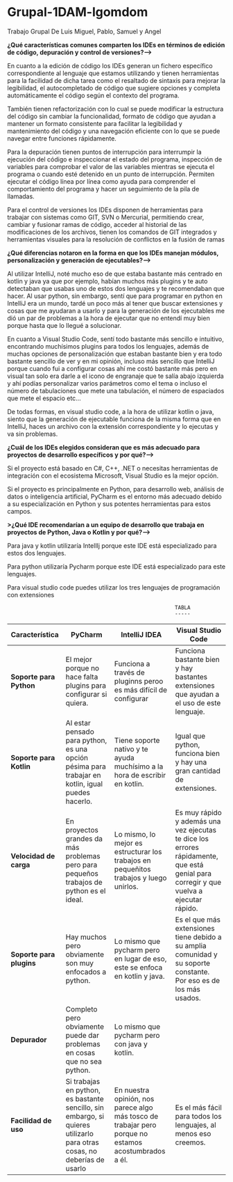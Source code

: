 # Grupal-1DAM-lgomdom
Trabajo Grupal De Luis Miguel, Pablo, Samuel y Angel

**¿Qué características comunes comparten los IDEs en términos de edición de código, depuración y control de versiones?-->**

En cuanto a la edición de código los IDEs generan un fichero específico correspondiente al lenguaje que estamos utilizando y tienen herramientas para la facilidad de dicha tarea como el resaltado de sintaxis para mejorar la legibilidad, el autocompletado de código que sugiere opciones y completa automáticamente el código según el contexto del programa.

También tienen refactorización con lo cual se puede modificar la estructura del código sin cambiar la funcionalidad, formato de código que ayudan a mantener un formato consistente para facilitar la legibilidad y mantenimiento del código y una navegación eficiente con lo que se puede navegar entre funciones rápidamente.

Para la depuración tienen puntos de interrupción para interrumpir la ejecución del código e inspeccionar el estado del programa, inspección de variables para comprobar el valor de las variables mientras se ejecuta el programa o cuando esté detenido en un punto de interrupción. Permiten ejecutar el código línea por línea como ayuda para comprender el comportamiento del programa y hacer un seguimiento de la pila de llamadas.

Para el control de versiones los IDEs disponen de herramientas para trabajar con sistemas como GIT, SVN o Mercurial, permitiendo crear, cambiar y fusionar ramas de código,  acceder al historial de las modificaciones de los archivos, tienen los comandos de GIT integrados y herramientas visuales para la resolución de conflictos en la fusión de ramas

**¿Qué diferencias notaron en la forma en que los IDEs manejan módulos, personalización y generación de ejecutables?-->**

Al utilizar IntelliJ, noté mucho eso de que estaba bastante más centrado en kotlin y java ya que por ejemplo, habían muchos más plugins y te auto detectaban que usabas uno de estos dos lenguajes y te recomendaban que hacer.
Al usar python, sin embargo, sentí que para programar en python en IntelliJ era un mundo, tardé un poco más al tener que buscar extensiones y cosas que me ayudaran a usarlo y para la generación de los ejecutables me dió un par de problemas a la hora de ejecutar que no entendí muy bien porque hasta que lo llegué a solucionar.

En cuanto a Visual Studio Code, sentí todo bastante más sencillo e intuitivo, encontrando muchísimos plugins para todos los lenguajes, además de muchas opciones de personalización que estaban bastante bien y era todo bastante sencillo de ver y en mi opinión, incluso más sencillo que IntelliJ porque cuando fui a configurar cosas ahí me costó bastante más pero en visual tan solo era darle a el icono de engranaje que te salía abajo izquierda y ahí podías personalizar varios parámetros como el tema o incluso el número de tabulaciones que mete una tabulación, el número de espaciados que mete el espacio etc…

De todas formas, en visual studio code, a la hora de utilizar kotlin o java, siento que la generación de ejecutable funciona de la misma forma que en IntelliJ, haces un archivo con la extensión correspondiente y lo ejecutas y va sin problemas. 

**¿Cuál de los IDEs elegidos consideran que es más adecuado para proyectos de desarrollo específicos y por qué?-->**

Si el proyecto está basado en C#, C++, .NET o necesitas herramientas de integración con el ecosistema Microsoft, Visual Studio es la mejor opción.

Si el proyecto es principalmente en Python, para desarrollo web, análisis de datos o inteligencia artificial, PyCharm es el entorno más adecuado debido a su especialización en Python y sus potentes herramientas para estos campos.

**>¿Qué IDE recomendarían a un equipo de desarrollo que trabaja en proyectos de Python, Java o Kotlin y por qué?-->**

Para java y kotlin utilizaría IntellIj  porque este IDE está especializado para estos dos 
lenguajes.

Para python utilizaría Pycharm  porque este IDE está especializado para este lenguajes.

Para visual studio code puedes utilizar los tres lenguajes de programación con extensiones 


                                                          TABLA
                                                          -----

| **Característica**       | **PyCharm** | **IntelliJ IDEA** | **Visual Studio Code** |
|--------------------------|-------------|--------------------|-------------------------|
| **Soporte para Python**  |  El mejor porque no hace falta plugins para configurar si quiera.          | Funciona a través de pluginns peroo es más difícil de configurar                   |   Funciona bastante bien y hay bastantes extensiones que ayudan a el uso de este lenguaje.                       |
| **Soporte para Kotlin**  | Al estar pensado para python, es una opción pésima para trabajar en kotlin, igual puedes hacerlo.            |    Tiene soporte nativo y te ayuda muchísimo a la hora de escribir en kotlin.                |   Igual que python, funciona bien y hay una gran cantidad de extensiones.                      |
| **Velocidad de carga**   |  En proyectos grandes da más problemas pero para pequeños trabajos de python es el ideal.           |    Lo mismo, lo mejor es estructurar los trabajos en pequeñitos trabajos y luego unirlos.                |  Es muy rápido y además una vez ejecutas te dice los errores rápidamente, que está genial para corregir y que vuelva a ejecutar rápido.                       |
| **Soporte para plugins** | Hay muchos pero obviamente son muy enfocados a python.            |   Lo mismo que pycharm pero en lugar de eso, este se enfoca en kotlin y java.                 |   Es el que más extensiones tiene debido a su amplia comunidad y su soporte constante. Por eso es de los más usados.                      |
| **Depurador**            |   Completo pero obviamente puede dar problemas en cosas que no sea python.          |   Lo mismo que pycharm pero con java y kotlin.                 |                         | Es el depurador más básico de todos pero en nuestra opinión es el mejor de todos ya que sirve muy bien para todos los lenguajes.
| **Facilidad de uso**     | Si trabajas en python, es bastante sencillo, sin embargo, si quieres utilizarlo para otras cosas, no deberías de usarlo            |   En nuestra opinión, nos parece algo más tosco de trabajar pero porque no estamos acostumbrados a él.                |   Es el más fácil para todos los lenguajes, al menos eso creemos.                      |

